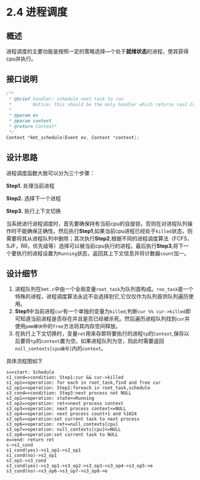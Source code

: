 # 2.4 进程调度
## 概述
进程调度的主要功能是按照一定的策略选择—个处于**就绪状态**的进程，使其获得cpu并执行。
## 接口说明
```c
/**
 * @brief handler: schedule next task to run
 *        Notice: this should be the only handler which returns real Context
 *
 * @param ev
 * @param context
 * @return Context*
 */
Context *kmt_schedule(Event ev, Context *context);
```
## 设计思路
进程调度函数大致可以分为三个步骤：

  **Step1.** 处理当前进程
  
  **Step2.** 选择下一个进程
  
  **Step3.** 执行上下文切换
  
当系统进行进程调度时，首先要确保持有当前cpu的自旋锁，否则在对进程队列操作时不能确保正确性。然后执行**Step1**,如果当前cpu进程已经处于``killed``状态，则需要将其从进程队列中删除；其次执行**Step2**,根据不同的进程调度算法（FCFS，SJF，RR，优先级等）选择可以被当前cpu执行的进程。最后执行**Step3**,将下一个要执行的进程设置为``Running``状态，返回其上下文信息并将计数器``count``加一。
## 设计细节
1. 进程队列在``kmt.c``中由一个全局变量``root_task``为队列首构成。``roo_task``是一个特殊的进程，进程调度算法永远不会选择到它,它仅仅作为队列首供队列遍历使用。
2. **Step1**中当前进程``cur``有一个单独的变量为``killed``,判断``cur %% cur->killed``即可知道当前进程是否存在并且是否已经被杀死。然后遍历进程队列找到``cur``并使用``pmm模块``中的``free``方法将其内存空间释放。
3. 在执行上下文切换时，变量``ret``用来存即将要执行的进程``tp``的``Context``,保存以后要将``tp``的``context``置为空。如果进程队列为空，则此时需要返回``null_contexts[cpu编号]``内的``context``。

具体流程图如下
```flow
s=>start: Schedule
s1_cond=>condition: Step1:cur && cur->killed
s1_op1=>operation: for each in root_task,find and free cur
s2_op1=>operation: Step2:foreach in root_task,schedule 
s3_cond=>condition: Step3:next process not NULL
s3_op1=>operation: state<=Running
s3_op2=>operation: ret<=next process context
s3_op3=>operation: next process context<=NULL
s3_op4=>operation: next process count+1 and %1024
s3_op5=>operation:set current task to next process
s3_op6=>operation: ret<=null_contexts[cpu]
s3_op7=>operation: null_contexts[cpu]<=NULL
s3_op8=>operation:set current task to NULL
e=>end: return ret
s->s1_cond
s1_cond(yes)->s1_op1->s2_op1
s1_cond(no)->s2_op1
s2_op1->s3_cond
s3_cond(yes)->s3_op1->s3_op2->s3_op3->s3_op4->s3_op5->e
s3_cond(no)->s3_op6->s3_op7->s3_op8->e
```
